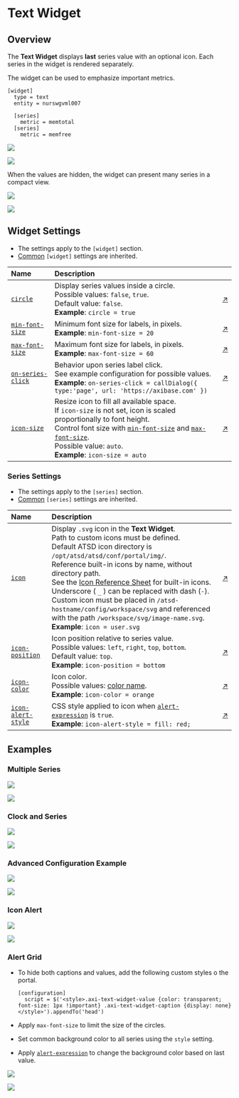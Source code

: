 # Text Widget

## Overview

The **Text Widget** displays **last** series value with an optional icon. Each series in the widget is rendered separately.

The widget can be used to emphasize important metrics.

```ls
[widget]
  type = text
  entity = nurswgvml007

  [series]
    metric = memtotal
  [series]
    metric = memfree
```

![](./images/text-widget-title.png)

[![](../../images/button.png)](https://apps.axibase.com/chartlab/6dc64b91)

When the values are hidden, the widget can present many series in a compact view.

![](./images/compact.png)

[![](../../images/button.png)](https://apps.axibase.com/chartlab/6dc64b91/3/)

## Widget Settings

* The settings apply to the `[widget]` section.
* [Common](../shared/README.md#widget-settings) `[widget]` settings are inherited.

Name|Description|&nbsp;
:--|:--|:--
<a name="circle"></a>[`circle`](#circle)|Display series values inside a circle.<br>Possible values: `false`, `true`.<br>Default value: `false`.<br>**Example**: `circle = true`|[↗](https://apps.axibase.com/chartlab/0df9d810)
<a name="min-font-size"></a>[`min-font-size`](#min-font-size)|Minimum font size for labels, in pixels.<br>**Example**: `min-font-size = 20`|[↗](https://apps.axibase.com/chartlab/48d4862e)
<a name="max-font-size"></a>[`max-font-size`](#max-font-size)|Maximum font size for labels, in pixels.<br>**Example**: `max-font-size = 60`|[↗](https://apps.axibase.com/chartlab/dac1b3f1)
<a name="on-series-click"></a>[`on-series-click`](#on-series-click)|Behavior upon series label click.<br>See example configuration for possible values.<br>**Example**: `on-series-click = callDialog({ type:'page', url: 'https://axibase.com' })`|[↗](https://apps.axibase.com/chartlab/0108c090)
<a name="icon-size"></a>[`icon-size`](#icon-size)|Resize icon to fill all available space.<br>If `icon-size` is not set, icon is scaled proportionally to font height.<br>Control font size with [`min-font-size`](#min-font-size) and [`max-font-size`](#max-font-size).<br>Possible value: `auto`.<br>**Example**: `icon-size = auto` |[↗](https://apps.axibase.com/chartlab/a4d3f316)

### Series Settings

* The settings apply to the `[series]` section.
* [Common](../shared/README.md#series-settings) `[series]` settings are inherited.

Name|Description|&nbsp;
:--|:--|:--
<a name="icon"></a>[`icon`](#icon)|Display `.svg` icon in the **Text Widget**.<br>Path to custom icons must be defined.<br>Default ATSD icon directory is `/opt/atsd/atsd/conf/portal/img/`.<br>Reference built-in icons by name, without directory path.<br>See the [Icon Reference Sheet](../pie-chart/resources/atsd-embedded-icons.pdf) for built-in icons.<br>Underscore ( `_` ) can be replaced with dash (`-`).<br>Custom icon must be placed in `/atsd-hostname/config/workspace/svg` and referenced with the path `/workspace/svg/image-name.svg`.<br>**Example**: `icon = user.svg`|[↗](https://apps.axibase.com/chartlab/e8c70b2e)
<a name="icon-position"></a>[`icon-position`](#icon-position)|Icon position relative to series value.<br>Possible values: `left`, `right`, `top`, `bottom`.<br>Default value: `top`.<br>**Example**: `icon-position = bottom`|[↗](https://apps.axibase.com/chartlab/a81127d4)|
<a name="icon-color"></a>[`icon-color`](#icon-color)|Icon color.<br>Possible values: [color name](https://en.wikipedia.org/wiki/Web_colors).<br>**Example**: `icon-color = orange`|[↗](https://apps.axibase.com/chartlab/a7edfac4)|
<a name="icon-alert-style"></a>[`icon-alert-style`](#icon-alert-style)|CSS style applied to icon when [`alert-expression`](../shared/README.md#alert-expression) is `true`.<br>**Example**: `icon-alert-style = fill: red;`|[↗](https://apps.axibase.com/chartlab/91e76758)|

## Examples

### Multiple Series

![](./images/multiple-series.png)

[![](../../images/button.png)](https://apps.axibase.com/chartlab/573460c7)

### Clock and Series

![](./images/clock-and-series.png)

[![](../../images/button.png)](https://apps.axibase.com/chartlab/b20f631f)

### Advanced Configuration Example

![](./images/advanced-configuration-example.png)

[![](../../images/button.png)](https://apps.axibase.com/chartlab/61fd6d23)

### Icon Alert

![](./images/icon-alert.png)

[![](../../images/button.png)](https://apps.axibase.com/chartlab/1bfb6339)

### Alert Grid

* To hide both captions and values, add the following custom styles o the portal.

  ```ls
  [configuration]
    script = $('<style>.axi-text-widget-value {color: transparent; font-size: 1px !important} .axi-text-widget-caption {display: none} </style>').appendTo('head')
  ```

* Apply `max-font-size` to limit the size of the circles.

* Set common background color to all series using the `style` setting.

* Apply [`alert-expression`](../../syntax/alert-expression.md) to change the background color based on last value.

![](./images/compact.png)

[![](../../images/button.png)](https://apps.axibase.com/chartlab/6dc64b91/3/)
